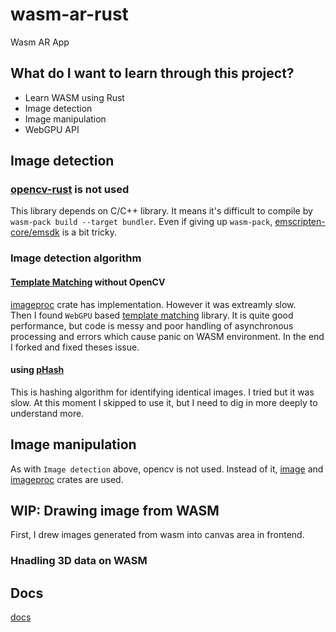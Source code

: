 # wasm-ar-rust

Wasm AR App

## What do I want to learn through this project?

- Learn WASM using Rust
- Image detection
- Image manipulation
- WebGPU API

## Image detection

### [opencv-rust](https://github.com/twistedfall/opencv-rust) is not used

This library depends on C/C++ library. It means it's difficult to compile by `wasm-pack build --target bundler`. Even if giving up `wasm-pack`, [emscripten-core/emsdk](https://github.com/emscripten-core/emsdk) is a bit tricky.

### Image detection algorithm

#### [Template Matching](https://en.wikipedia.org/wiki/Template_matching) without OpenCV

[imageproc](https://crates.io/crates/imageproc) crate has implementation. However it was extreamly slow.  
Then I found `WebGPU` based [template matching](https://crates.io/crates/template-matching) library. It is quite good performance, but code is messy and poor handling of asynchronous processing and errors which cause panic on WASM environment. In the end I forked and fixed theses issue.

#### using [pHash](https://www.phash.org/)

This is hashing algorithm for identifying identical images. I tried but it was slow. At this moment I skipped to use it, but I need to dig in more deeply to understand more.

## Image manipulation

As with `Image detection` above, opencv is not used. Instead of it, [image](https://crates.io/crates/image) and [imageproc](https://crates.io/crates/imageproc) crates are used.

## WIP: Drawing image from WASM

First, I drew images generated from wasm into canvas area in frontend.

### Hnadling 3D data on WASM

## Docs

[docs](./docs/README.md)
